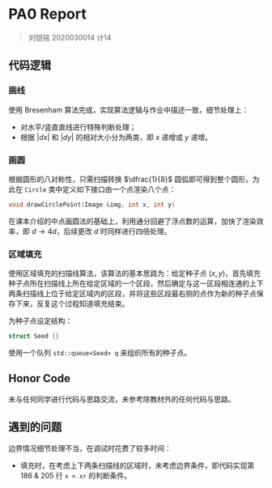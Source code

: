 # PA0 Report

> 刘铠铭 2020030014 计14

## 代码逻辑

### 画线

使用 Bresenham 算法完成，实现算法逻辑与作业中描述一致，细节处理上：
- 对水平/竖直直线进行特殊判断处理；
- 根据 $|dx|$ 和 $|dy|$ 的相对大小分为两类，即 $x$ 递增或 $y$ 递增。

### 画圆

根据圆形的八对称性，只需扫描转换 $\dfrac{1}{8}$ 圆弧即可得到整个圆形，为此在 `Circle` 类中定义如下接口由一个点渲染八个点：

``` c++
void drawCirclePoint(Image &img, int x, int y)
```

在课本介绍的中点画圆法的基础上，利用通分回避了浮点数的运算，加快了渲染效率，即 $d \rightarrow 4d$，后续更改 $d$ 时同样进行四倍处理。

### 区域填充

使用区域填充的扫描线算法，该算法的基本思路为：给定种子点 $(x,y)$，首先填充种子点所在扫描线上所在给定区域的一个区段，然后确定与这一区段相连通的上下两条扫描线上位于给定区域内的区段，并将这些区段最右侧的点作为新的种子点保存下来，反复这个过程知道填充结束。

为种子点设定结构：

```c++
struct Seed {}
```

使用一个队列 `std::queue<Seed> q` 来组织所有的种子点。

## Honor Code

未与任何同学进行代码与思路交流，未参考除教材外的任何代码与思路。

## 遇到的问题

边界情况细节处理不当，在调试时花费了较多时间：
- 填充时，在考虑上下两条扫描线的区域时，未考虑边界条件，即代码实现第 186 & 205 行 `x < xr` 的判断条件。
